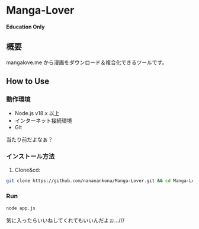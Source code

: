 # Manga-Lover

**Education Only**

## 概要

mangalove.me から漫画をダウンロード＆複合化できるツールです。

## How to Use

### 動作環境
- Node.js v18.x 以上
- インターネット接続環境
- Git

当たり前だよなぁ？

### インストール方法

1. Clone&cd:
```bash
git clone https://github.com/nananankona/Manga-Lover.git && cd Manga-Lover && npm install
```

### Run
```bash
node app.js
```

気に入ったらいいねしてくれてもいいんだよぉ...///

